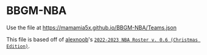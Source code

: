 # BBGM-NBA
Use the file at https://mamamia5x.github.io/BBGM-NBA/Teams.json

This file is based off of [alexnoob](https://alexnoob.github.io/)'s [`2022-2023 NBA Roster v. 0.6 (Christmas Edition)`](https://raw.githubusercontent.com/alexnoob/BasketBall-GM-Rosters/master/2022-23.NBA.Roster.json).
